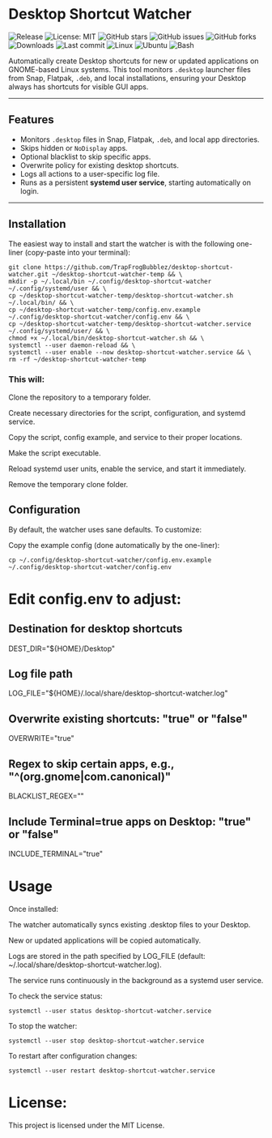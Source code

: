 # Desktop Shortcut Watcher

![Release](https://img.shields.io/github/v/release/TrapFrogBubblez/desktop-shortcut-watcher)
![License: MIT](https://img.shields.io/badge/License-MIT-blue.svg)
![GitHub stars](https://img.shields.io/github/stars/TrapFrogBubblez/desktop-shortcut-watcher?style=social)
![GitHub issues](https://img.shields.io/github/issues/TrapFrogBubblez/desktop-shortcut-watcher)
![GitHub forks](https://img.shields.io/github/forks/TrapFrogBubblez/desktop-shortcut-watcher?style=social)
![Downloads](https://img.shields.io/github/downloads/TrapFrogBubblez/desktop-shortcut-watcher/total)
![Last commit](https://img.shields.io/github/last-commit/TrapFrogBubblez/desktop-shortcut-watcher)
![Linux](https://img.shields.io/badge/OS-Linux-yellow)
![Ubuntu](https://img.shields.io/badge/OS-Ubuntu-orange)
![Bash](https://img.shields.io/badge/Shell-Bash-green?style=flat-square)

Automatically create Desktop shortcuts for new or updated applications on GNOME-based Linux systems. This tool monitors `.desktop` launcher files from Snap, Flatpak, `.deb`, and local installations, ensuring your Desktop always has shortcuts for visible GUI apps.

---

## Features

- Monitors `.desktop` files in Snap, Flatpak, `.deb`, and local app directories.
- Skips hidden or `NoDisplay` apps.
- Optional blacklist to skip specific apps.
- Overwrite policy for existing desktop shortcuts.
- Logs all actions to a user-specific log file.
- Runs as a persistent **systemd user service**, starting automatically on login.

---

## Installation

The easiest way to install and start the watcher is with the following one-liner (copy-paste into your terminal):

    git clone https://github.com/TrapFrogBubblez/desktop-shortcut-watcher.git ~/desktop-shortcut-watcher-temp && \
    mkdir -p ~/.local/bin ~/.config/desktop-shortcut-watcher ~/.config/systemd/user && \
    cp ~/desktop-shortcut-watcher-temp/desktop-shortcut-watcher.sh ~/.local/bin/ && \
    cp ~/desktop-shortcut-watcher-temp/config.env.example ~/.config/desktop-shortcut-watcher/config.env && \
    cp ~/desktop-shortcut-watcher-temp/desktop-shortcut-watcher.service ~/.config/systemd/user/ && \
    chmod +x ~/.local/bin/desktop-shortcut-watcher.sh && \
    systemctl --user daemon-reload && \
    systemctl --user enable --now desktop-shortcut-watcher.service && \
    rm -rf ~/desktop-shortcut-watcher-temp

### This will:

Clone the repository to a temporary folder.

Create necessary directories for the script, configuration, and systemd service.

Copy the script, config example, and service to their proper locations.

Make the script executable.

Reload systemd user units, enable the service, and start it immediately.

Remove the temporary clone folder.

## Configuration

By default, the watcher uses sane defaults. To customize:

Copy the example config (done automatically by the one-liner):

    cp ~/.config/desktop-shortcut-watcher/config.env.example ~/.config/desktop-shortcut-watcher/config.env

# Edit config.env to adjust:

## Destination for desktop shortcuts
DEST_DIR="${HOME}/Desktop"

## Log file path
LOG_FILE="${HOME}/.local/share/desktop-shortcut-watcher.log"

## Overwrite existing shortcuts: "true" or "false"
OVERWRITE="true"

## Regex to skip certain apps, e.g., "^(org.gnome|com.canonical)"
BLACKLIST_REGEX=""

## Include Terminal=true apps on Desktop: "true" or "false"
INCLUDE_TERMINAL="true"

# Usage

Once installed:

The watcher automatically syncs existing .desktop files to your Desktop.

New or updated applications will be copied automatically.

Logs are stored in the path specified by LOG_FILE (default: ~/.local/share/desktop-shortcut-watcher.log).

The service runs continuously in the background as a systemd user service.

To check the service status:

    systemctl --user status desktop-shortcut-watcher.service

To stop the watcher:

    systemctl --user stop desktop-shortcut-watcher.service

To restart after configuration changes:

    systemctl --user restart desktop-shortcut-watcher.service

# License:

This project is licensed under the MIT License.